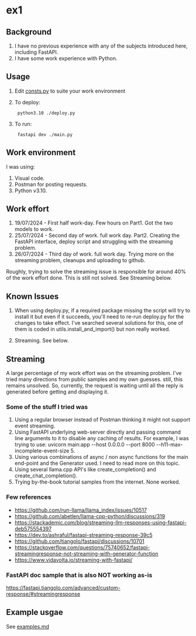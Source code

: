 # ex1


## Background

1. I have no previous experience with any of the subjects introduced here, including FastAPI.
2. I have some work experience with Python.


## Usage

1. Edit [consts.py](consts.py) to suite your work environment
2. To deploy:

        python3.10 ./deploy.py

3. To run:

        fastapi dev ./main.py


## Work environment

I was using:

1. Visual code.
2. Postman for posting requests.
3. Python v3.10.


## Work effort
1. 19/07/2024 - First half work-day. Few hours on Part1. Got the two models to work.
2. 25/07/2024 - Second day of work. full work day. Part2. Creating the FastAPI interface, deploy script and struggling with the streaming problem.
3. 26/07/2024 - Third day of work. full work day. Trying more on the streaming problem, cleanups and uploading to github.

Roughly, trying to solve the streaming issue is responsible for around 40% of the work effort done. This is still not solved. See Streaming below.

## Known Issues

1. When using deploy.py, if a required package missing the script will try to install it but even if it succeeds, you'll need to re-run deploy.py for the changes to take effect. I've searched several solutions for this, one of them is coded in utils.install_and_import() but non really worked.

2. Streaming. See below.


## Streaming

A large percentage of my work effort was on the streaming problem.
I've tried many directions from public samples and my own guesses. still, this remains unsolved. 
So, currently, the request is waiting until all the reply is generated before getting and displaying it.

### Some of the stuff I tried was
1. Using a regular browser instead of Postman thinking it might not support event streaming.
2. Using FastAPI underlying web-server directly and passing command line arguments to it to disable any caching of results. For example, I was trying to use: uvicorn main:app --host 0.0.0.0 --port 8000 --h11-max-incomplete-event-size 5.
4. Using various combinations of async / non async functions for the main end-point and the Generator used. I need to read more on this topic.
5. Using several llama.cpp API's like create_completion() and create_chat_completion().
6. Trying by-the-book tutorial samples from the internet. None worked.

### Few references
- https://github.com/run-llama/llama_index/issues/10517
- https://github.com/abetlen/llama-cpp-python/discussions/319
- https://stackademic.com/blog/streaming-llm-responses-using-fastapi-deb575554397
- https://dev.to/ashraful/fastapi-streaming-response-39c5
- https://github.com/tiangolo/fastapi/discussions/10701
- https://stackoverflow.com/questions/75740652/fastapi-streamingresponse-not-streaming-with-generator-function
- https://www.vidavolta.io/streaming-with-fastapi/


### FastAPI doc sample that is also NOT working as-is

https://fastapi.tiangolo.com/advanced/custom-response/#streamingresponse

## Example usgae

See [examples.md](examples.md)


